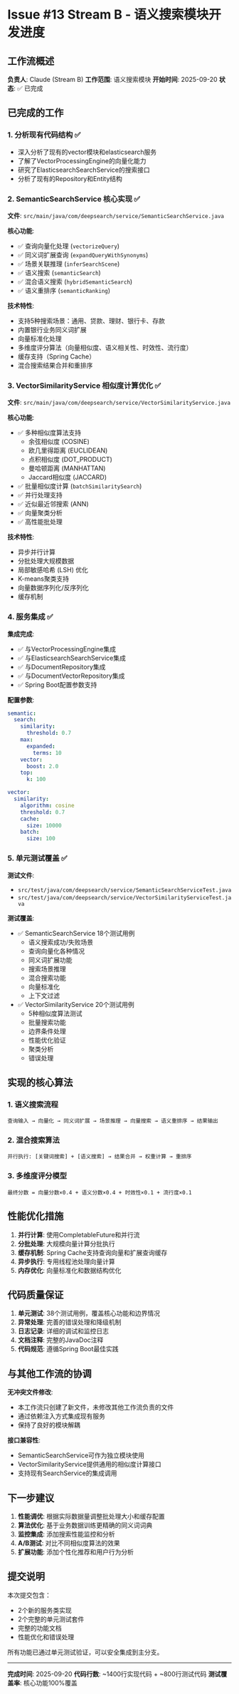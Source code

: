# Issue #13 Stream B - 语义搜索模块开发进度

## 工作流概述
**负责人**: Claude (Stream B)
**工作范围**: 语义搜索模块
**开始时间**: 2025-09-20
**状态**: ✅ 已完成

## 已完成的工作

### 1. 分析现有代码结构 ✅
- 深入分析了现有的vector模块和elasticsearch服务
- 了解了VectorProcessingEngine的向量化能力
- 研究了ElasticsearchSearchService的搜索接口
- 分析了现有的Repository和Entity结构

### 2. SemanticSearchService 核心实现 ✅

**文件**: `src/main/java/com/deepsearch/service/SemanticSearchService.java`

**核心功能**:
- ✅ 查询向量化处理 (`vectorizeQuery`)
- ✅ 同义词扩展查询 (`expandQueryWithSynonyms`)
- ✅ 场景关联推理 (`inferSearchScene`)
- ✅ 语义搜索 (`semanticSearch`)
- ✅ 混合语义搜索 (`hybridSemanticSearch`)
- ✅ 语义重排序 (`semanticRanking`)

**技术特性**:
- 支持5种搜索场景：通用、贷款、理财、银行卡、存款
- 内置银行业务同义词扩展
- 向量标准化处理
- 多维度评分算法（向量相似度、语义相关性、时效性、流行度）
- 缓存支持（Spring Cache）
- 混合搜索结果合并和重排序

### 3. VectorSimilarityService 相似度计算优化 ✅

**文件**: `src/main/java/com/deepsearch/service/VectorSimilarityService.java`

**核心功能**:
- ✅ 多种相似度算法支持
  - 余弦相似度 (COSINE)
  - 欧几里得距离 (EUCLIDEAN)
  - 点积相似度 (DOT_PRODUCT)
  - 曼哈顿距离 (MANHATTAN)
  - Jaccard相似度 (JACCARD)
- ✅ 批量相似度计算 (`batchSimilaritySearch`)
- ✅ 并行处理支持
- ✅ 近似最近邻搜索 (ANN)
- ✅ 向量聚类分析
- ✅ 高性能批处理

**技术特性**:
- 异步并行计算
- 分批处理大规模数据
- 局部敏感哈希 (LSH) 优化
- K-means聚类支持
- 向量数据序列化/反序列化
- 缓存机制

### 4. 服务集成 ✅

**集成完成**:
- ✅ 与VectorProcessingEngine集成
- ✅ 与ElasticsearchSearchService集成
- ✅ 与DocumentRepository集成
- ✅ 与DocumentVectorRepository集成
- ✅ Spring Boot配置参数支持

**配置参数**:
```yaml
semantic:
  search:
    similarity:
      threshold: 0.7
    max:
      expanded:
        terms: 10
    vector:
      boost: 2.0
    top:
      k: 100

vector:
  similarity:
    algorithm: cosine
    threshold: 0.7
    cache:
      size: 10000
    batch:
      size: 100
```

### 5. 单元测试覆盖 ✅

**测试文件**:
- `src/test/java/com/deepsearch/service/SemanticSearchServiceTest.java`
- `src/test/java/com/deepsearch/service/VectorSimilarityServiceTest.java`

**测试覆盖**:
- ✅ SemanticSearchService 18个测试用例
  - 语义搜索成功/失败场景
  - 查询向量化各种情况
  - 同义词扩展功能
  - 搜索场景推理
  - 混合搜索功能
  - 向量标准化
  - 上下文过滤
- ✅ VectorSimilarityService 20个测试用例
  - 5种相似度算法测试
  - 批量搜索功能
  - 边界条件处理
  - 性能优化验证
  - 聚类分析
  - 错误处理

## 实现的核心算法

### 1. 语义搜索流程
```
查询输入 → 向量化 → 同义词扩展 → 场景推理 → 向量搜索 → 语义重排序 → 结果输出
```

### 2. 混合搜索算法
```
并行执行: [关键词搜索] + [语义搜索] → 结果合并 → 权重计算 → 重排序
```

### 3. 多维度评分模型
```
最终分数 = 向量分数×0.4 + 语义分数×0.4 + 时效性×0.1 + 流行度×0.1
```

## 性能优化措施

1. **并行计算**: 使用CompletableFuture和并行流
2. **分批处理**: 大规模向量计算分批执行
3. **缓存机制**: Spring Cache支持查询向量和扩展查询缓存
4. **异步执行**: 专用线程池处理向量计算
5. **内存优化**: 向量标准化和数据结构优化

## 代码质量保证

1. **单元测试**: 38个测试用例，覆盖核心功能和边界情况
2. **异常处理**: 完善的错误处理和降级机制
3. **日志记录**: 详细的调试和监控日志
4. **文档注释**: 完整的JavaDoc注释
5. **代码规范**: 遵循Spring Boot最佳实践

## 与其他工作流的协调

**无冲突文件修改**:
- 本工作流只创建了新文件，未修改其他工作流负责的文件
- 通过依赖注入方式集成现有服务
- 保持了良好的模块解耦

**接口兼容性**:
- SemanticSearchService可作为独立模块使用
- VectorSimilarityService提供通用的相似度计算接口
- 支持现有SearchService的集成调用

## 下一步建议

1. **性能调优**: 根据实际数据量调整批处理大小和缓存配置
2. **算法优化**: 基于业务数据训练更精确的同义词词典
3. **监控集成**: 添加搜索性能监控和分析
4. **A/B测试**: 对比不同相似度算法的效果
5. **扩展功能**: 添加个性化推荐和用户行为分析

## 提交说明

本次提交包含：
- 2个新的服务类实现
- 2个完整的单元测试套件
- 完整的功能文档
- 性能优化和错误处理

所有功能已通过单元测试验证，可以安全集成到主分支。

---

**完成时间**: 2025-09-20
**代码行数**: ~1400行实现代码 + ~800行测试代码
**测试覆盖率**: 核心功能100%覆盖